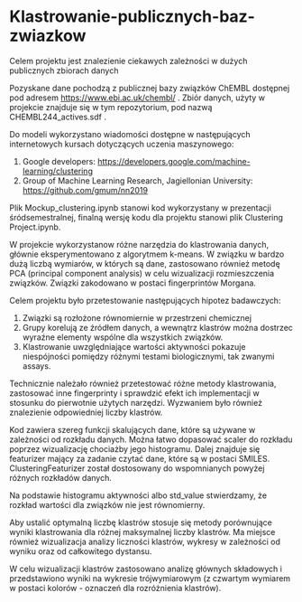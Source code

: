 # Klastrowanie-publicznych-baz-zwiazkow

Celem projektu jest znalezienie ciekawych zależności w dużych publicznych zbiorach danych

Pozyskane dane pochodzą z publicznej bazy związków ChEMBL dostępnej pod adresem https://www.ebi.ac.uk/chembl/ . Zbiór danych, użyty w projekcie znajduje się w tym repozytorium, pod nazwą CHEMBL244_actives.sdf .

Do modeli wykorzystano wiadomości dostępne w następujących internetowych kursach dotyczących uczenia maszynowego:
1. Google developers: https://developers.google.com/machine-learning/clustering
2. Group of Machine Learning Research, Jagiellonian University: https://github.com/gmum/nn2019

Plik Mockup_clustering.ipynb stanowi kod wykorzystany w prezentacji śródsemestralnej, finalną wersję kodu dla projektu stanowi plik Clustering Project.ipynb.

W projekcie wykorzystanow różne narzędzia do klastrowania danych, głównie eksperymentowano z algorytmem k-means. W związku w bardzo dużą liczbą wymiarów, w których są dane, zastosowano również metodę PCA (principal component analysis) w celu wizualizacji rozmieszczenia związków. Związki zakodowano w postaci fingerprintów Morgana.

Celem projektu było przetestowanie następujących hipotez badawczych:
1. Związki są rozłożone równomiernie w przestrzeni chemicznej
2. Grupy korelują ze źródłem danych, a wewnątrz klastrów można dostrzec wyraźne elementy wspólne dla wszystkich związków.
3. Klastrowanie uwzględniające wartości aktywności pokazuje niespójności pomiędzy różnymi testami biologicznymi, tak zwanymi assays.

Technicznie należało również przetestować różne metody klastrowania, zastosować inne fingerprinty i sprawdzić efekt ich implementacji w stosunku do pierwotnie użytych narzędzi. Wyzwaniem było również znalezienie odpowiedniej liczby klastrów.

Kod zawiera szereg funkcji skalujących dane, które są używane w zależności od rozkładu danych. Można łatwo dopasować scaler do rozkładu poprzez wizualizację chociażby jego histogramu. Dalej znajduje się featurizer mający za zadanie czytać dane, które są w postaci SMILES. ClusteringFeaturizer został dostosowany do wspomnianych powyżej różnych rozkładów danych.

Na podstawie histogramu aktywności albo std_value stwierdzamy, że rozkład wartości dla związków nie jest równomierny.

Aby ustalić optymalną liczbę klastrów stosuje się metody porównujące wyniki klastrowania dla różnej maksymalnej liczby klastrów. Ma miejsce również wizualizacja analizy liczności klastrów, wykresy w zależności od wyniku oraz od całkowitego dystansu.

W celu wizualizacji klastrów zastosowano analizę głównych składowych i przedstawiono wyniki na wykresie trójwymiarowym (z czwartym wymiarem w postaci kolorów - oznaczeń dla rozróżnienia klastrów).

